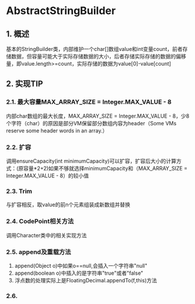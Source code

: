 # AbstractStringBuilder

## 1. 概述

基本的StringBuilder类，内部维护一个char[]数组value和int变量count，前者存储数据，但容量可能大于实际存储数据的大小，后者存储实际存储的数据的偏移量，即value.length>=count，实际存储的数据为value[0]-value[count]

## 2. 实现TIP

### 2.1. 最大容量MAX_ARRAY_SIZE = Integer.MAX_VALUE - 8

内部char数组的最大长度，MAX_ARRAY_SIZE = Integer.MAX_VALUE - 8，少8个字符（char）的原因是部分VM保留部分数组内容为header（Some VMs reserve some header words in an array.）

### 2.2. 扩容

调用ensureCapacity(int minimumCapacity)可以扩容，扩容后大小的计算方式：(原容量*2+2)如果不够就选择minimumCapacity和（MAX_ARRAY_SIZE = Integer.MAX_VALUE - 8）的较小值

### 2.3. Trim

与扩容相反，取value的前n个元素组装成新数组并替换

### 2.4. CodePoint相关方法

调用Character类中的相关实现方法

### 2.5. append及重载方法

1. append(Object o)中如果o==null,会插入一个字符串"null"
2. append(boolean o)中插入的是字符串"true"或者"false"
3. 浮点数的处理实际上是FloatingDecimal.appendTo(f,this)方法

### 2.6. 